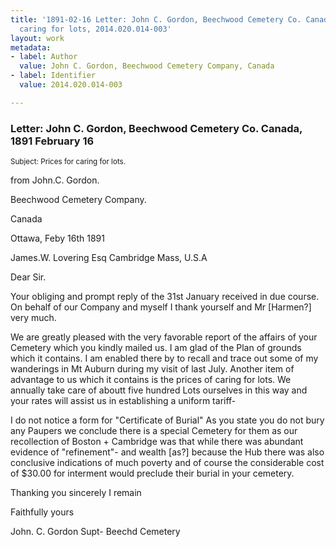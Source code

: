 ```yaml
---
title: '1891-02-16 Letter: John C. Gordon, Beechwood Cemetery Co. Canada, prices for
  caring for lots, 2014.020.014-003'
layout: work
metadata:
- label: Author
  value: John C. Gordon, Beechwood Cemetery Company, Canada
- label: Identifier
  value: 2014.020.014-003

---
```

<div class="pages">
<div id="page-1485704">
<h3><a name="page-1485704">Letter: John C. Gordon, Beechwood Cemetery Co. Canada, 1891 February 16</a></h3>
<div class="page-content">
<p><small>Subject: Prices for caring for lots.</small></p>
<p>from John.C. Gordon.</p>
<p>Beechwood Cemetery Company.</p>
<p>Canada</p>
<p>Ottawa,  Feby 16th 1891</p>
<p>James.W. Lovering Esq<span class='line-break'> </span>Cambridge Mass, U.S.A</p>
<p>Dear Sir.</p>
<p>Your obliging and prompt<span class='line-break'> </span>reply of the 31st January received in due course.<span class='line-break'> </span>On behalf of our Company and myself I thank yourself and<span class='line-break'> </span>Mr [Harmen?] very much.</p>
<p>We are greatly pleased<span class='line-break'> </span>with the very favorable report of the affairs of your<span class='line-break'> </span>Cemetery which you kindly mailed us.              I am<span class='line-break'> </span>glad of the Plan of grounds which it contains.  I am<span class='line-break'> </span>enabled there by to recall and trace out some of my<span class='line-break'> </span>wanderings in Mt Auburn during my visit of last July.<span class='line-break'> </span>Another item of advantage to us which it contains is the<span class='line-break'> </span>prices of caring for lots.  We annually take care of aboutt<span class='line-break'> </span>five hundred Lots ourselves in this way and your rates will<span class='line-break'> </span>assist us in establishing a uniform tariff-</p>
<p>I do not notice a form for "Certificate of Burial"<span class='line-break'> </span>As you state you do not bury any Paupers we<span class='line-break'> </span>conclude there is a special Cemetery for them as<span class='line-break'> </span>our recollection of Boston + Cambridge was that while<span class='line-break'> </span>there was abundant evidence of "refinement"- and wealth<span class='line-break'> </span>[as?] because the Hub<span class='line-break'> </span>there was also conclusive indications of much poverty<span class='line-break'> </span>and of course the considerable cost of $30.00 for<span class='line-break'> </span>interment would preclude their burial in your cemetery.</p>
<p>Thanking you sincerely I remain</p>
<p>Faithfully yours</p>
<p>John. C. Gordon          Supt-  Beechd Cemetery</p>
</div>
</div>
<br />
</div>
